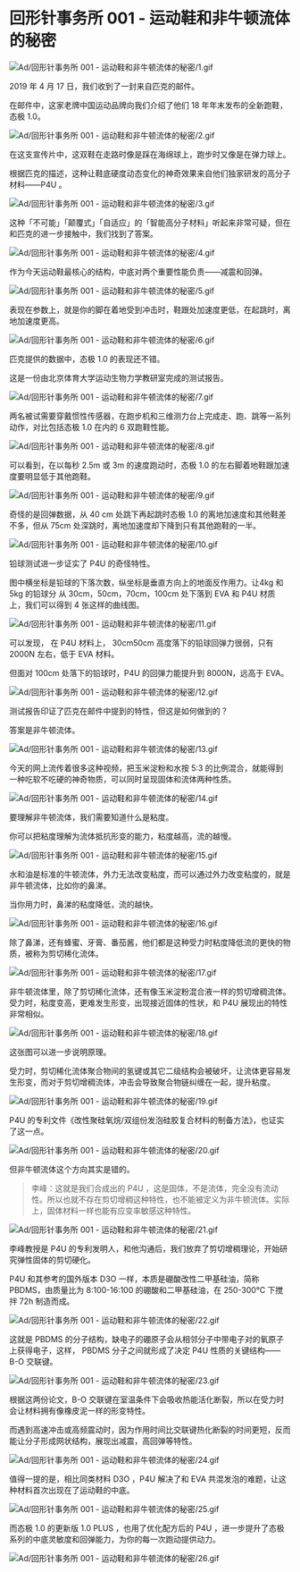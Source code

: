# 回形针事务所 001 - 运动鞋和非牛顿流体的秘密

![Ad/回形针事务所 001 - 运动鞋和非牛顿流体的秘密/1.gif](https://file.hsyhx.top/iPaperClipICU/web/assets/image/文字稿/Ad/回形针事务所%20001%20-%20运动鞋和非牛顿流体的秘密/1.gif?imageMogr2/format/avif)

2019 年 4 月 17 日，我们收到了一封来自匹克的邮件。

在邮件中，这家老牌中国运动品牌向我们介绍了他们 18 年年末发布的全新跑鞋，态极 1.0。

![Ad/回形针事务所 001 - 运动鞋和非牛顿流体的秘密/2.gif](https://file.hsyhx.top/iPaperClipICU/web/assets/image/文字稿/Ad/回形针事务所%20001%20-%20运动鞋和非牛顿流体的秘密/2.gif?imageMogr2/format/avif)

在这支宣传片中，这双鞋在走路时像是踩在海绵球上，跑步时又像是在弹力球上。

根据匹克的描述，这种让鞋底硬度动态变化的神奇效果来自他们独家研发的高分子材料——P4U 。

![Ad/回形针事务所 001 - 运动鞋和非牛顿流体的秘密/3.gif](https://file.hsyhx.top/iPaperClipICU/web/assets/image/文字稿/Ad/回形针事务所%20001%20-%20运动鞋和非牛顿流体的秘密/3.gif?imageMogr2/format/avif)

这种「不可能」「颠覆式」「自适应」的「智能高分子材料」听起来非常可疑，但在和匹克的进一步接触中，我们找到了答案。

![Ad/回形针事务所 001 - 运动鞋和非牛顿流体的秘密/4.gif](https://file.hsyhx.top/iPaperClipICU/web/assets/image/文字稿/Ad/回形针事务所%20001%20-%20运动鞋和非牛顿流体的秘密/4.gif?imageMogr2/format/avif)

作为今天运动鞋最核心的结构，中底对两个重要性能负责——减震和回弹。

![Ad/回形针事务所 001 - 运动鞋和非牛顿流体的秘密/5.gif](https://file.hsyhx.top/iPaperClipICU/web/assets/image/文字稿/Ad/回形针事务所%20001%20-%20运动鞋和非牛顿流体的秘密/5.gif?imageMogr2/format/avif)

表现在参数上，就是你的脚在着地受到冲击时，鞋跟处加速度更低，在起跳时，离地加速度更高。

![Ad/回形针事务所 001 - 运动鞋和非牛顿流体的秘密/6.gif](https://file.hsyhx.top/iPaperClipICU/web/assets/image/文字稿/Ad/回形针事务所%20001%20-%20运动鞋和非牛顿流体的秘密/6.gif?imageMogr2/format/avif)

匹克提供的数据中，态极 1.0 的表现还不错。

这是一份由北京体育大学运动生物力学教研室完成的测试报告。

![Ad/回形针事务所 001 - 运动鞋和非牛顿流体的秘密/7.gif](https://file.hsyhx.top/iPaperClipICU/web/assets/image/文字稿/Ad/回形针事务所%20001%20-%20运动鞋和非牛顿流体的秘密/7.gif?imageMogr2/format/avif)

两名被试需要穿戴惯性传感器，在跑步机和三维测力台上完成走、跑、跳等一系列动作，对比包括态极 1.0 在内的 6 双跑鞋性能。

![Ad/回形针事务所 001 - 运动鞋和非牛顿流体的秘密/8.gif](https://file.hsyhx.top/iPaperClipICU/web/assets/image/文字稿/Ad/回形针事务所%20001%20-%20运动鞋和非牛顿流体的秘密/8.gif?imageMogr2/format/avif)

可以看到，在以每秒 2.5m 或 3m 的速度跑动时，态极 1.0 的左右脚着地鞋跟加速度要明显低于其他跑鞋。

![Ad/回形针事务所 001 - 运动鞋和非牛顿流体的秘密/9.gif](https://file.hsyhx.top/iPaperClipICU/web/assets/image/文字稿/Ad/回形针事务所%20001%20-%20运动鞋和非牛顿流体的秘密/9.gif?imageMogr2/format/avif)

奇怪的是回弹数据，从 40 cm 处跳下再起跳时态极 1.0 的离地加速度和其他鞋差不多，但从 75cm 处深跳时，离地加速度却下降到只有其他跑鞋的一半。

![Ad/回形针事务所 001 - 运动鞋和非牛顿流体的秘密/10.gif](https://file.hsyhx.top/iPaperClipICU/web/assets/image/文字稿/Ad/回形针事务所%20001%20-%20运动鞋和非牛顿流体的秘密/10.gif?imageMogr2/format/avif)

铅球测试进一步证实了 P4U 的奇怪特性。

图中横坐标是铅球的下落次数，纵坐标是垂直方向上的地面反作用力。让4kg 和 5kg 的铅球分 从 30cm，50cm，70cm，100cm 处下落到 EVA 和 P4U 材质上，我们可以得到 4 张这样的曲线图。

![Ad/回形针事务所 001 - 运动鞋和非牛顿流体的秘密/11.gif](https://file.hsyhx.top/iPaperClipICU/web/assets/image/文字稿/Ad/回形针事务所%20001%20-%20运动鞋和非牛顿流体的秘密/11.gif?imageMogr2/format/avif)

可以发现， 在 P4U 材料上， 30cm50cm 高度落下的铅球回弹力很弱，只有 2000N 左右，低于 EVA 材料。

但面对 100cm 处落下的铅球时，P4U 的回弹力能提升到 8000N，远高于 EVA。

![Ad/回形针事务所 001 - 运动鞋和非牛顿流体的秘密/12.gif](https://file.hsyhx.top/iPaperClipICU/web/assets/image/文字稿/Ad/回形针事务所%20001%20-%20运动鞋和非牛顿流体的秘密/12.gif?imageMogr2/format/avif)

测试报告印证了匹克在邮件中提到的特性，但这是如何做到的？

答案是非牛顿流体。

![Ad/回形针事务所 001 - 运动鞋和非牛顿流体的秘密/13.gif](https://file.hsyhx.top/iPaperClipICU/web/assets/image/文字稿/Ad/回形针事务所%20001%20-%20运动鞋和非牛顿流体的秘密/13.gif?imageMogr2/format/avif)

今天的网上流传着很多这种视频，把玉米淀粉和水按 5:3 的比例混合，就能得到一种吃软不吃硬的神奇物质，可以同时呈现固体和流体两种性质。

![Ad/回形针事务所 001 - 运动鞋和非牛顿流体的秘密/14.gif](https://file.hsyhx.top/iPaperClipICU/web/assets/image/文字稿/Ad/回形针事务所%20001%20-%20运动鞋和非牛顿流体的秘密/14.gif?imageMogr2/format/avif)

要理解非牛顿流体，我们需要知道什么是粘度。

你可以把粘度理解为流体抵抗形变的能力，粘度越高，流的越慢。

![Ad/回形针事务所 001 - 运动鞋和非牛顿流体的秘密/15.gif](https://file.hsyhx.top/iPaperClipICU/web/assets/image/文字稿/Ad/回形针事务所%20001%20-%20运动鞋和非牛顿流体的秘密/15.gif?imageMogr2/format/avif)

水和油是标准的牛顿流体，外力无法改变粘度，而可以通过外力改变粘度的，就是非牛顿流体，比如你的鼻涕。

当你用力时，鼻涕的粘度降低，流的越快。

![Ad/回形针事务所 001 - 运动鞋和非牛顿流体的秘密/16.gif](https://file.hsyhx.top/iPaperClipICU/web/assets/image/文字稿/Ad/回形针事务所%20001%20-%20运动鞋和非牛顿流体的秘密/16.gif?imageMogr2/format/avif)

除了鼻涕，还有蜂蜜、牙膏、番茄酱，他们都是这种受力时粘度降低流的更快的物质，被称为剪切稀化流体。

![Ad/回形针事务所 001 - 运动鞋和非牛顿流体的秘密/17.gif](https://file.hsyhx.top/iPaperClipICU/web/assets/image/文字稿/Ad/回形针事务所%20001%20-%20运动鞋和非牛顿流体的秘密/17.gif?imageMogr2/format/avif)

非牛顿流体里，除了剪切稀化流体，还有像玉米淀粉混合液一样的剪切增稠流体。受力时，粘度变高，更难发生形变，出现接近固体的性状，和 P4U 展现出的特性非常相似。

![Ad/回形针事务所 001 - 运动鞋和非牛顿流体的秘密/18.gif](https://file.hsyhx.top/iPaperClipICU/web/assets/image/文字稿/Ad/回形针事务所%20001%20-%20运动鞋和非牛顿流体的秘密/18.gif?imageMogr2/format/avif)

这张图可以进一步说明原理。

受力时，剪切稀化流体聚合物间的氢键或其它二级结构会被破坏，让流体更容易发生形变，而对于剪切增稠流体，冲击会导致聚合物链纠缠在一起，提升粘度。

![Ad/回形针事务所 001 - 运动鞋和非牛顿流体的秘密/19.gif](https://file.hsyhx.top/iPaperClipICU/web/assets/image/文字稿/Ad/回形针事务所%20001%20-%20运动鞋和非牛顿流体的秘密/19.gif?imageMogr2/format/avif)

P4U 的专利文件《改性聚硅氧烷/双组份发泡硅胶复合材料的制备方法》，也证实了这一点。

![Ad/回形针事务所 001 - 运动鞋和非牛顿流体的秘密/20.gif](https://file.hsyhx.top/iPaperClipICU/web/assets/image/文字稿/Ad/回形针事务所%20001%20-%20运动鞋和非牛顿流体的秘密/20.gif?imageMogr2/format/avif)

但非牛顿流体这个方向其实是错的。

> 李峰：这就是我们合成出的 P4U ，这是固体，不是流体，完全没有流动性。所以也就不存在剪切增稠这种特性，也不能被定义为非牛顿流体。实际上，固体材料一样也能有应变率敏感这种特性。

![Ad/回形针事务所 001 - 运动鞋和非牛顿流体的秘密/21.gif](https://file.hsyhx.top/iPaperClipICU/web/assets/image/文字稿/Ad/回形针事务所%20001%20-%20运动鞋和非牛顿流体的秘密/21.gif?imageMogr2/format/avif)

李峰教授是 P4U 的专利发明人，和他沟通后，我们放弃了剪切增稠理论，开始研究弹性固体的剪切硬化。

P4U 和其参考的国外版本 D3O 一样，本质是硼酸改性二甲基硅油，简称 PBDMS，由质量比为 8:100-16:100 的硼酸和二甲基硅油，在 250-300℃ 下搅拌 72h 制造而成。

![Ad/回形针事务所 001 - 运动鞋和非牛顿流体的秘密/22.gif](https://file.hsyhx.top/iPaperClipICU/web/assets/image/文字稿/Ad/回形针事务所%20001%20-%20运动鞋和非牛顿流体的秘密/22.gif?imageMogr2/format/avif)

这就是 PBDMS 的分子结构，缺电子的硼原子会从相邻分子中带电子对的氧原子上获得电子，这样， PBDMS 分子之间就形成了决定 P4U 性质的关键结构—— B-O 交联键。

![Ad/回形针事务所 001 - 运动鞋和非牛顿流体的秘密/23.gif](https://file.hsyhx.top/iPaperClipICU/web/assets/image/文字稿/Ad/回形针事务所%20001%20-%20运动鞋和非牛顿流体的秘密/23.gif?imageMogr2/format/avif)

根据这两份论文，B-O 交联键在室温条件下会吸收热能活化断裂，所以在受力时会让材料拥有像橡皮泥一样的形变特性。

而遇到高速冲击或高频震动时，因为作用时间比交联键热化断裂的时间更短，反而能让分子形成网状结构，展现出减震，高回弹等特性。

![Ad/回形针事务所 001 - 运动鞋和非牛顿流体的秘密/24.gif](https://file.hsyhx.top/iPaperClipICU/web/assets/image/文字稿/Ad/回形针事务所%20001%20-%20运动鞋和非牛顿流体的秘密/24.gif?imageMogr2/format/avif)

值得一提的是，相比同类材料 D3O ，P4U 解决了和 EVA 共混发泡的难题，让这种材料首次出现在了运动鞋的中底。

![Ad/回形针事务所 001 - 运动鞋和非牛顿流体的秘密/25.gif](https://file.hsyhx.top/iPaperClipICU/web/assets/image/文字稿/Ad/回形针事务所%20001%20-%20运动鞋和非牛顿流体的秘密/25.gif?imageMogr2/format/avif)

而态极 1.0 的更新版 1.0  PLUS ，也用了优化配方后的 P4U ，进一步提升了态极系列的中底灵敏度和回弹能力，为你的每一次跑动提供动力。

![Ad/回形针事务所 001 - 运动鞋和非牛顿流体的秘密/26.gif](https://file.hsyhx.top/iPaperClipICU/web/assets/image/文字稿/Ad/回形针事务所%20001%20-%20运动鞋和非牛顿流体的秘密/26.gif?imageMogr2/format/avif)
